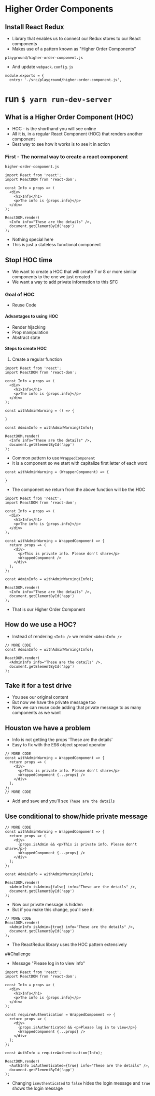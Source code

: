 # Higher Order Components
## Install React Redux
* Library that enables us to connect our Redux stores to our React components
* Makes use of a pattern known as "Higher Order Components"

`playground/higher-order-component.js`

* And update `webpack.config.js`

```
module.exports = {
  entry: './src/playground/higher-order-component.js',
```

# run `$ yarn run-dev-server`

## What is a Higher Order Component (HOC)
* HOC - is the shorthand you will see online
* All it is, in a regular React Component (HOC) that renders another component
* Best way to see how it works is to see it in action

### First - The normal way to create a react component
`higher-order-component.js`

```
import React from 'react';
import ReactDOM from 'react-dom';

const Info = props => (
  <div>
    <h1>Info</h1>
    <p>The info is {props.info}</p>
  </div>
);

ReactDOM.render(
  <Info info="These are the details" />,
  document.getElementById('app')
);
```

* Nothing special here
* This is just a stateless functional component

## Stop! HOC time
* We want to create a HOC that will create 7 or 8 or more similar components to the one we just created
* We want a way to add private information to this SFC

### Goal of HOC
* Reuse Code

#### Advantages to using HOC
* Render hijacking
* Prop manipulation
* Abstract state

#### Steps to create HOC
1. Create a regular function

```
import React from 'react';
import ReactDOM from 'react-dom';

const Info = props => (
  <div>
    <h1>Info</h1>
    <p>The info is {props.info}</p>
  </div>
);

const withAdminWarning = () => {

}

const AdminInfo = withAdminWarning(Info);

ReactDOM.render(
  <Info info="These are the details" />,
  document.getElementById('app')
);
```

* Common pattern to use `WrappedComponent`
* It is a component so we start with capitalize first letter of each word

```
const withAdminWarning = (WrapperComponent) => {

}
```

* The component we return from the above function will be the HOC

```
import React from 'react';
import ReactDOM from 'react-dom';

const Info = props => (
  <div>
    <h1>Info</h1>
    <p>The info is {props.info}</p>
  </div>
);

const withAdminWarning = WrappedComponent => {
  return props => (
    <div>
      <p>This is private info. Please don't share</p>
      <WrappedComponent />
    </div>
  );
};

const AdminInfo = withAdminWarning(Info);

ReactDOM.render(
  <Info info="These are the details" />,
  document.getElementById('app')
);
```

* That is our Higher Order Component

## How do we use a HOC?
* Instead of rendering `<Info />` we render `<AdminInfo />`

```
// MORE CODE
const AdminInfo = withAdminWarning(Info);

ReactDOM.render(
  <AdminInfo info="These are the details" />,
  document.getElementById('app')
);
```

## Take it for a test drive
* You see our original content
* But now we have the private message too
* Now we can reuse code adding that private message to as many components as we want

## Houston we have a problem
* Info is not getting the props 'These are the details'
* Easy to fix with the ES6 object spread operator

```
// MORE CODE
const withAdminWarning = WrappedComponent => {
  return props => (
    <div>
      <p>This is private info. Please don't share</p>
      <WrappedComponent {...props} />
    </div>
  );
};
// MORE CODE
```

* Add and save and you'll see `These are the details`

## Use conditional to show/hide private message
```
// MORE CODE
const withAdminWarning = WrappedComponent => {
  return props => (
    <div>
      {props.isAdmin && <p>This is private info. Please don't share</p>}
      <WrappedComponent {...props} />
    </div>
  );
};

const AdminInfo = withAdminWarning(Info);

ReactDOM.render(
  <AdminInfo isAdmin={false} info="These are the details" />,
  document.getElementById('app')
);
```

* Now our private message is hidden
* But if you make this change, you'll see it:

```
// MORE CODE
ReactDOM.render(
  <AdminInfo isAdmin={true} info="These are the details" />,
  document.getElementById('app')
);
```

* The ReactRedux library uses the HOC pattern extensively

##Challenge
* Message "Please log in to view info"

```
import React from 'react';
import ReactDOM from 'react-dom';

const Info = props => (
  <div>
    <h1>Info</h1>
    <p>The info is {props.info}</p>
  </div>
);

const requireAuthentication = WrappedComponent => {
  return props => (
    <div>
      {props.isAuthenticated && <p>Please log in to view</p>}
      <WrappedComponent {...props} />
    </div>
  );
};

const AuthInfo = requireAuthentication(Info);

ReactDOM.render(
  <AuthInfo isAuthenticated={true} info="These are the details" />,
  document.getElementById('app')
);
```

* Changing `isAuthenticated` to `false` hides the login message and `true` shows the login message
